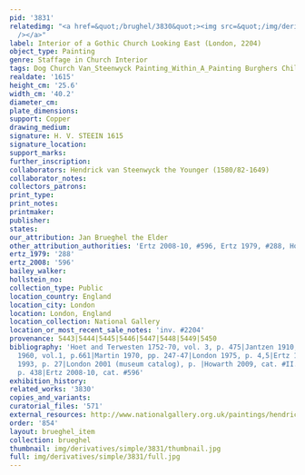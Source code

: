```yaml
---
pid: '3831'
relatedimg: "<a href=&quot;/brughel/3830&quot;><img src=&quot;/img/derivatives/simple/3830/thumbnail.jpg&quot;
  /></a>"
label: Interior of a Gothic Church Looking East (London, 2204)
object_type: Painting
genre: Staffage in Church Interior
tags: Dog Church Van_Steenwyck Painting_Within_A_Painting Burghers Children Interior_Scene
realdate: '1615'
height_cm: '25.6'
width_cm: '40.2'
diameter_cm: 
plate_dimensions: 
support: Copper
drawing_medium: 
signature: H. V. STEEIN 1615
signature_location: 
support_marks: 
further_inscription: 
collaborators: Hendrick van Steenwyck the Younger (1580/82-1649)
collaborator_notes: 
collectors_patrons: 
print_type: 
print_notes: 
printmaker: 
publisher: 
states: 
our_attribution: Jan Brueghel the Elder
other_attribution_authorities: 'Ertz 2008-10, #596, Ertz 1979, #288, Honig database'
ertz_1979: '288'
ertz_2008: '596'
bailey_walker: 
hollstein_no: 
collection_type: Public
location_country: England
location_city: London
location: London, England
location_collection: National Gallery
location_or_most_recent_sale_notes: 'inv. #2204'
provenance: 5443|5444|5445|5446|5447|5448|5449|5450
bibliography: 'Hoet and Terwesten 1752-70, vol. 3, p. 475|Jantzen 1910, p. 170, #458|Wilenski
  1960, vol.1, p.661|Martin 1970, pp. 247-47|London 1975, p. 4,5|Ertz 1979, cat. #288|Klessmann
  1993, p. 27|London 2001 (museum catalog), p. |Howarth 2009, cat. #II.B.24, figure
  p. 438|Ertz 2008-10, cat. #596'
exhibition_history: 
related_works: '3830'
copies_and_variants: 
curatorial_files: '571'
external_resources: http://www.nationalgallery.org.uk/paintings/hendrick-van-steenwyck-the-younger-and-jan-brueghel-the-elder-the-interior-of-a-gothic-church-looking-east/28761
order: '854'
layout: brueghel_item
collection: brueghel
thumbnail: img/derivatives/simple/3831/thumbnail.jpg
full: img/derivatives/simple/3831/full.jpg
---
```

